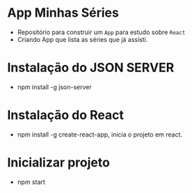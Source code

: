 # App Minhas Séries

* Repositório para construir um `App` para estudo sobre `React`
* Criando App que lista as séries que já assisti.

# Instalação do JSON SERVER

* npm install -g json-server

# Instalação do React

* npm install -g create-react-app, inicia o projeto em react.

# Inicializar projeto

* npm start
